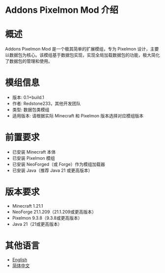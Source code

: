 Addons Pixelmon Mod 介绍
=======

概述
=======
Addons Pixelmon Mod 是一个极其简单的扩展模组，专为 Pixelmon 设计，主要以数据包为核心。该模组基于数据包实现，实现全局加载数据包的功能，极大简化了数据包的管理和使用。

模组信息
=======
- 版本: 0.1+build.1
- 作者: Redstone233，其他开发团队
- 类型: 数据包类模组
- 适用版本: 请根据实际 Minecraft 和 Pixelmon 版本选择对应模组版本

前置要求
=======
- 已安装 Minecraft 本体
- 已安装 Pixelmon 模组
- 已安装 NeoForged（或 Forge）作为模组加载器
- 已安装 Java（推荐 Java 21 或更高版本）

版本要求
=======
- Minecraft 1.21.1
- NeoForge 21.1.209（21.1.209或更高版本）
- Pixelmon 9.3.8（9.3.8或更高版本）
- Java 21（21或更高版本）

其他语言
=======
- [English](README.mmd)
- [简体中文](README.zh.md)